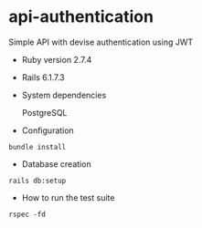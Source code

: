 # api-authentication

Simple API with devise authentication using JWT

* Ruby version 2.7.4
* Rails 6.1.7.3

* System dependencies

  PostgreSQL

* Configuration
```
bundle install
```

* Database creation

```
rails db:setup
```

* How to run the test suite
```
rspec -fd
```
